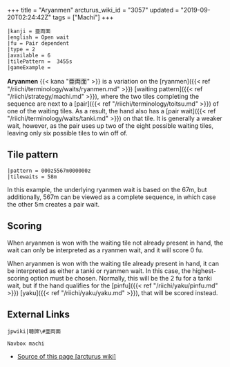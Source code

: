+++
title = "Aryanmen"
arcturus_wiki_id = "3057"
updated = "2019-09-20T02:24:42Z"
tags = ["Machi"]
+++

```machi
|kanji = 亜両面
|english = Open wait
|fu = Pair dependent
|type = 2
|available = 6
|tilePattern =  3455s
|gameExample =
```

**Aryanmen** {{< kana "亜両面" >}} is a variation on the
[ryanmen]({{< ref "/riichi/terminology/waits/ryanmen.md" >}}) [waiting
pattern]({{< ref "/riichi/strategy/machi.md" >}}), where the two tiles completing the sequence are
next to a [pair]({{< ref "/riichi/terminology/toitsu.md" >}}) of one of the waiting tiles. As a
result, the hand also has a [pair wait]({{< ref "/riichi/terminology/waits/tanki.md" >}}) on that
tile. It is generally a weaker wait, however, as the pair uses up two of the eight possible waiting
tiles, leaving only six possible tiles to win off of.

## Tile pattern

```machi
|pattern = 000z5567m000000z
|tilewaits = 58m
```

In this example, the underlying ryanmen wait is based on the 67m, but additionally, 567m can be
viewed as a complete sequence, in which case the other 5m creates a pair wait.

## Scoring

When aryanmen is won with the waiting tile not already present in hand, the wait can only be
interpreted as a ryanmen wait, and it will score 0 fu.

When aryanmen is won with the waiting tile already present in hand, it can be interpreted as either
a tanki or ryanmen wait. In this case, the highest-scoring option must be chosen. Normally, this
will be the 2 fu for a tanki wait, but if the hand qualifies for the
[pinfu]({{< ref "/riichi/yaku/pinfu.md" >}}) [yaku]({{< ref "/riichi/yaku/yaku.md" >}}), that will
be scored instead.

## External Links

`jpwiki|聴牌\#亜両面`

`Navbox machi`

- [Source of this page [arcturus wiki]](http://arcturus.su/wiki/Aryanmen)
